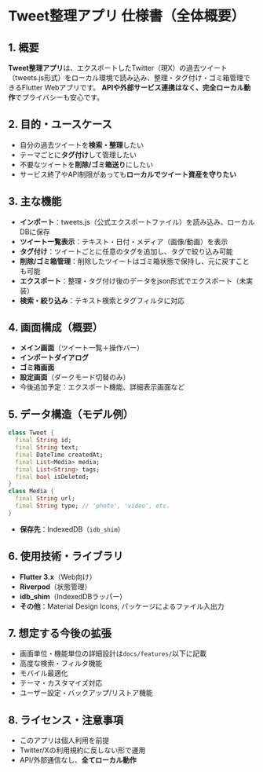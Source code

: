 # Tweet整理アプリ 仕様書（全体概要）

## 1. 概要

**Tweet整理アプリ**は、エクスポートしたTwitter（現X）の過去ツイート（tweets.js形式）をローカル環境で読み込み、整理・タグ付け・ゴミ箱管理できるFlutter Webアプリです。
**APIや外部サービス連携はなく、完全ローカル動作**でプライバシーも安心です。

## 2. 目的・ユースケース

* 自分の過去ツイートを**検索・整理**したい
* テーマごとに**タグ付け**して管理したい
* 不要なツイートを**削除/ゴミ箱送り**にしたい
* サービス終了やAPI制限があっても**ローカルでツイート資産を守りたい**

## 3. 主な機能

* **インポート**：tweets.js（公式エクスポートファイル）を読み込み、ローカルDBに保存
* **ツイート一覧表示**：テキスト・日付・メディア（画像/動画）を表示
* **タグ付け**：ツイートごとに任意のタグを追加し、タグで絞り込み可能
* **削除/ゴミ箱管理**：削除したツイートはゴミ箱状態で保持し、元に戻すことも可能
* **エクスポート**：整理・タグ付け後のデータをjson形式でエクスポート（未実装）
* **検索・絞り込み**：テキスト検索とタグフィルタに対応

## 4. 画面構成（概要）

* **メイン画面**（ツイート一覧＋操作バー）
* **インポートダイアログ**
* **ゴミ箱画面**
* **設定画面**（ダークモード切替のみ）
* 今後追加予定：エクスポート機能、詳細表示画面など

## 5. データ構造（モデル例）

```dart
class Tweet {
  final String id;
  final String text;
  final DateTime createdAt;
  final List<Media> media;
  final List<String> tags;
  final bool isDeleted;
}
class Media {
  final String url;
  final String type; // 'photo', 'video', etc.
}
```

* **保存先**：IndexedDB（`idb_shim`）

## 6. 使用技術・ライブラリ

* **Flutter 3.x**（Web向け）
* **Riverpod**（状態管理）
* **idb\_shim**（IndexedDBラッパー）
* **その他**：Material Design Icons, パッケージによるファイル入出力

## 7. 想定する今後の拡張

* 画面単位・機能単位の詳細設計は`docs/features/`以下に記載
* 高度な検索・フィルタ機能
* モバイル最適化
* テーマ・カスタマイズ対応
* ユーザー設定・バックアップ/リストア機能

## 8. ライセンス・注意事項

* このアプリは個人利用を前提
* Twitter/Xの利用規約に反しない形で運用
* API/外部通信なし、**全てローカル動作**
